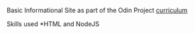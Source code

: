 Basic Informational Site as part of the Odin Project [curriculum](https://www.theodinproject.com/courses/nodejs/lessons/basic-informational-site#a-simple-node-website)

Skills used
*HTML and NodeJS

